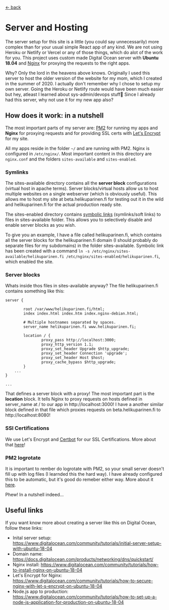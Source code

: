 [<- back](./TOC.md)

# Server and Hosting

The server setup for this site is a little (you could say unnecessarily) more complex than for your usual simple React app of any kind. We are not using Heroku or Netlify or Vercel or any of those things, which do alot of the work for you. This project uses custom made Digital Ocean server with **Ubuntu 18.04** and [Nginx](https://www.nginx.com/) for proxying the requests to the right apps.

Why? Only the lord in the heavens above knows. Originally I used this server to host the older version of the website for my mom, which I created in the summer of 2020. I actually don't remember why I chose to setup my own server. Going the Heroku or Netlify route would have been much easier but hey, atleast I learned about sys-admin/devops stuff🙂 Since I already had this server, why not use it for my new app also?

## How does it work: in a nutshell

The most important parts of my server are: [PM2](https://pm2.keymetrics.io/) for running my apps and **Nginx** for proxying requests and for providing SSL certs with [Let's Encrypt](https://letsencrypt.org/) for my site.

All my apps reside in the folder `~/` and are running with PM2. Nginx is configured in `/etc/nginx/`. Most important content in this directory are `nginx.conf` and the folders `sites-available` and `sites-enabled`.

### Symlinks

The sites-available directory contains all the **server block** configurations (virtual host in apache terms). Server blocks/virtual hosts allow us to host multiple websites on a single webserver (which is obviously useful). This allows me to host my site at beta.helikuparinen.fi for testing out it in the wild and helikuparinen.fi for the actual production ready site.

The sites-enabled directory contains [symbolic links](https://www.howtogeek.com/287014/how-to-create-and-use-symbolic-links-aka-symlinks-on-linux/) (symlinks/soft links) to files in sites-available folder. This allows you to selectively disable and enable server blocks as you wish.

To give you an example, I have a file called helikuparinen.fi, which contains all the server blocks for the helikuparinen.fi domain (I should probably do separate files for my subdomains) in the folder sites-available. Symbolic link has been created with a command `ln -s /etc/nginx/sites-available/helikuparinen.fi /etc/nginx/sites-enabled/helikuparinen.fi`, which enabled the site.

### Server blocks

Whats inside thos files in sites-available anyway? The file helikuparinen.fi contains something like this: 

```nginx
server {

        root /var/www/helikuparinen.fi/html;
        index index.html index.htm index.nginx-debian.html;

        # Multiple hostnames separated by spaces.
        server_name helikuparinen.fi www.helikuparinen.fi;

        location / {
                proxy_pass http://localhost:3000;
                proxy_http_version 1.1;
                proxy_set_header Upgrade $http_upgrade;
                proxy_set_header Connection 'upgrade';
                proxy_set_header Host $host;
                proxy_cache_bypass $http_upgrade;
        }
    ...
}

...
```

That defines a server block with a proxy! The most important part is the **location** block. It tells Nginx to proxy requests on hosts defined in server_name at / to our app in http://localhost:3000! I have a another similar block defined in that file which proxies requests on beta.helikuparinen.fi to http://localhost:8080!

### SSl Certifications

We use Let's Encrypt and [Certbot](https://certbot.eff.org/) for our SSL Certifications. More about that [here](https://www.digitalocean.com/community/tutorials/how-to-secure-nginx-with-let-s-encrypt-on-ubuntu-20-04)!

### PM2 logrotate

It is important to rember do logrotate with PM2, so your small server doesn't fill up with log files (I learnded this the hard way). I have already configured this to be automatic, but it's good do remeber either way. More about it [here](https://www.digitalocean.com/community/tutorials/how-to-manage-logfiles-with-logrotate-on-ubuntu-16-04).

Phew! In a nutshell indeed...

## Useful links

If you want know more about creating a server like this on Digital Ocean, follow these links:

- Inital server setup: https://www.digitalocean.com/community/tutorials/initial-server-setup-with-ubuntu-18-04
- Domain name: https://docs.digitalocean.com/products/networking/dns/quickstart/
- Nginx install: https://www.digitalocean.com/community/tutorials/how-to-install-nginx-on-ubuntu-18-04
- Let's Encrypt for Nginx: https://www.digitalocean.com/community/tutorials/how-to-secure-nginx-with-let-s-encrypt-on-ubuntu-18-04
- Node.js app to production: https://www.digitalocean.com/community/tutorials/how-to-set-up-a-node-js-application-for-production-on-ubuntu-18-04